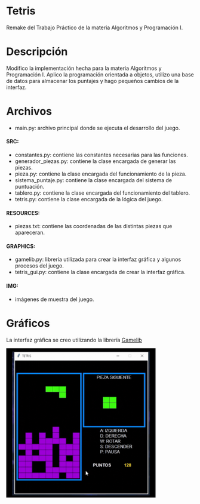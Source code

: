 # Tetris

Remake del Trabajo Práctico de la materia Algoritmos y Programación I.

# Descripción
Modifico la implementación hecha para la materia Algoritmos y Programación I.
Aplico la programación orientada a objetos, utilizo una base de datos
para almacenar los puntajes y hago pequeños cambios de la interfaz.

# Archivos
* main.py: archivo principal donde se ejecuta el desarrollo del juego.

#### SRC:
  * constantes.py: contiene las constantes necesarias para las funciones.
  * generador_piezas.py: contiene la clase encargada de generar las piezas.
  * pieza.py: contiene la clase encargada del funcionamiento de la pieza.
  * sistema_puntaje.py: contiene la clase encargada del sistema de puntuación.
  * tablero.py: contiene la clase encargada del funcionamiento del tablero.
  * tetris.py: contiene la clase encargada de la lógica del juego.

#### RESOURCES:
  * piezas.txt: contiene las coordenadas de las distintas piezas que apareceran.

#### GRAPHICS:
  * gamelib.py: librería utilizada para crear la interfaz gráfica y algunos procesos del juego.
  * tetris_gui.py: contiene la clase encargada de crear la interfaz gráfica.

#### IMG:
  * imágenes de muestra del juego.

# Gráficos
La interfaz gráfica se creo utilizando la librería [Gamelib](https://github.com/dessaya/python-gamelib)

<img alt="Gif DEMO Tetris" src="https://github.com/SebaB29/Tetris/blob/main/img/TetrisDemo.gif" width=400px height=400px>

